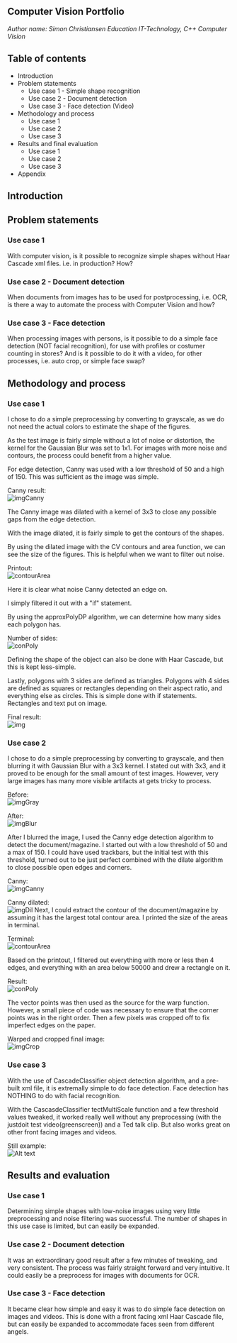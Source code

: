 ## Computer Vision Portfolio

*Author name: Simon Christiansen*
*Education IT-Technology, C++ Computer Vision*

## Table of contents

* Introduction
* Problem statements
	* Use case 1 - Simple shape recognition
	* Use case 2 - Document detection
	* Use case 3 - Face detection (Video)
* Methodology and process
	* Use case 1
	* Use case 2
	* Use case 3
* Results and final evaluation
	* Use case 1
	* Use case 2
	* Use case 3
* Appendix

## Introduction

## Problem statements
### Use case 1

With computer vision, is it possible to recognize simple shapes without Haar Cascade xml files. i.e. in production? How?

### Use case 2 - Document detection

When documents from images has to be used for postprocessing, i.e. OCR, is there a way to automate the process with Computer Vision and how?

### Use case 3 - Face detection

When processing images with persons, is it possible to do a simple face detection (NOT facial recognition), for use with profiles or costumer counting in stores? And is it possible to do it with a video, for other processes, i.e. auto crop, or simple face swap? 

## Methodology and process

### Use case 1

I chose to do a simple preprocessing by converting to grayscale, as we do not need the actual colors to estimate the shape of the figures.

As the test image is fairly simple without a lot of noise or distortion, the kernel for the Gaussian Blur was set to 1x1.  For images with more noise and contours, the process could benefit from a higher value.

For edge detection, Canny was used with a low threshold of 50 and a high of 150. This was sufficient as the image was simple. 

Canny result:<br>
![imgCanny](cv-usecase1-imgCanny.png)

The Canny image was dilated with a kernel of 3x3 to close any possible gaps from the edge detection.

With the image dilated, it is fairly simple to get the contours of the shapes.

By using the dilated image with the CV contours and area function, we can see the size of the figures.
This is helpful when we want to filter out noise.

Printout:<br>
![contourArea](cv-usecase1-contourArea.png)

Here it is clear what noise Canny detected an edge on.

I simply filtered it out with a "if" statement.

By using the approxPolyDP algorithm, we can determine how many sides each polygon has.

Number of sides:<br>
![conPoly](cv-usecase1-conPoly.png)

Defining the shape of the object can also be done with Haar Cascade, but this is kept less-simple.

Lastly, polygons with 3 sides are defined as triangles. Polygons with 4 sides are defined as squares or rectangles depending on their aspect ratio, and everything else as circles. This is simple done with if statements. Rectangles and text put on image.

Final result:<br>
![img](cv-usecase1-img.png)

### Use case 2

I chose to do a simple preprocessing by converting to grayscale, and then blurring it with Gaussian Blur with a 3x3 kernel. I stated out with 3x3, and it proved to be enough for the small amount of test images. However, very large images has many more visible artifacts at gets tricky to process.

Before:<br>
![imgGray](cv-usecase2-imgGray.png)

After:<br>
![imgBlur](cv-usecase2-imgBlur.png)

After I blurred the image, I used the Canny edge detection algorithm to detect the document/magazine.
I started out with a low threshold of 50 and a max of 150. I could have used trackbars, but the initial test with this threshold, turned out to be just perfect combined with the dilate algorithm to close possible open edges and corners. 

Canny:<br>
![imgCanny](cv-usecase2-imgCanny.png)

Canny dilated:<br>
![imgDil](cv-usecase2-imgDil.png)
Next, I could extract the contour of the document/magazine by assuming it has the largest total contour area.
I printed the size of the areas in terminal.

Terminal:<br>
![contourArea](cv-usecase2-contourArea.png)

Based on the printout, I filtered out everything with more or less then 4 edges, and everything with an area below 50000 and drew a rectangle on it.

Result:<br>
![conPoly](cv-usecase2-conPoly.png)

The vector points was then used as the source for the warp function. However, a small piece of code was necessary to ensure that the corner points was in the right order. Then a few pixels was cropped off to fix imperfect edges on the paper.

Warped and cropped final image:<br>
![imgCrop](cv-usecase2-imgCrop.png)

### Use case 3

With the use of CascadeClassifier object detection algorithm, and a pre-built xml file, it is extremally simple to do face detection. Face detection has NOTHING to do with facial recognition.

With the CascasdeClassifier tectMultiScale function and a few threshold values tweaked, it worked really well without any preprocessing (with the justdoit test video(greenscreen)) and a Ted talk clip.  But also works great on other front facing images and videos.

Still example:<br>
![Alt text](cv-usecase3-face.png)

## Results and evaluation

### Use case 1

Determining simple shapes with low-noise images using very little preprocessing and noise filtering was successful. The number of shapes in this use case is limited, but can easily be expanded. 

### Use case 2 - Document detection

It was an extraordinary good result after a few minutes of tweaking, and very consistent. The process was fairly straight forward and very intuitive. It could easily be a preprocess for images with documents for OCR.

### Use case 3 - Face detection

It became clear how simple and easy it was to do simple face detection on images and videos. This is done with a front facing xml Haar Cascade file, but can easily be expanded to accommodate faces seen from different angels. 
